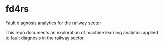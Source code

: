 # fd4rs
Fault diagnosis analytics for the railway sector

This repo documents an exploration of machine learning analytics applied to fault diagnosis in the railway sector.


